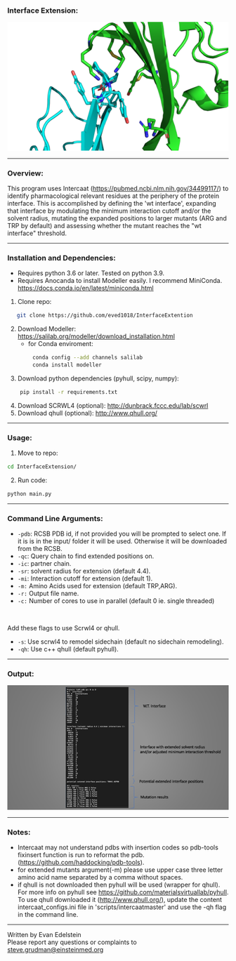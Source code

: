 ### Interface Extension:

![output](Media/ctla4cd80.png)

------

 
### Overview:

This program uses Intercaat (https://pubmed.ncbi.nlm.nih.gov/34499117/) to identify pharmacological relevant residues at the periphery of the protein interface. This is accomplished by defining the 'wt interface', expanding that interface by modulating the minimum interaction cutoff and/or the solvent radius, mutating the expanded positions to larger mutants (ARG and TRP by default) and assessing whether the mutant reaches the "wt interface" threshold.

------


### Installation and Dependencies:
* Requires python 3.6 or later. Tested on python 3.9. 
* Requires Anocanda to install Modeller easily. I recommend MiniConda. https://docs.conda.io/en/latest/miniconda.html
1. Clone repo:
```sh
   git clone https://github.com/eved1018/InterfaceExtention
```
2. Download Modeller: https://salilab.org/modeller/download_installation.html
    * for Conda enviroment:
```sh 
        conda config --add channels salilab
        conda install modeller
```
3. Download python dependencies (pyhull, scipy, numpy):
```sh
    pip install -r requirements.txt 
```
4. Download SCRWL4 (optional): http://dunbrack.fccc.edu/lab/scwrl
5. Download qhull (optional): http://www.qhull.org/

------

### Usage:
1. Move to repo:
```sh
cd InterfaceExtension/
```
2. Run code:
```sh
python main.py 
```
------

### Command Line Arguments:
* `-pdb`: RCSB PDB id, if not provided you will be prompted to select one. If it is is in the input/ folder it will be used. Otherwise it will be downloaded from the RCSB.
* `-qc`: Query chain to find extended positions on.
* `-ic`: partner chain.
* `-sr`: solvent radius for extension (default 4.4).
* `-mi`: Interaction cutoff for extension (default 1).
* `-m:` Amino Acids used for extension (default TRP,ARG).
* `-r:` Output file name. 
* `-c:` Number of cores to use in parallel (default 0 ie. single threaded)
<br />

Add these flags to use Scrwl4 or qhull.
* `-s`: Use scrwl4 to remodel sidechain (default no sidechain remodeling).
* `-qh`: Use c++ qhull (default pyhull). 
------

### Output:
![output](Media/results.png)

------

### Notes:
* Intercaat may not understand pdbs with insertion codes so pdb-tools fixinsert function is run to reformat the pdb. (https://github.com/haddocking/pdb-tools).
* for extended mutants argument(-m) please use upper case three letter amino acid name separated by a comma without spaces.
* if qhull is not downloaded then pyhull will be used (wrapper for qhull). For more info on pyhull see https://github.com/materialsvirtuallab/pyhull. To use qhull downloaded it (http://www.qhull.org/),  update the content intercaat_configs.ini file in 'scripts/intercaatmaster' and use the -qh flag in the command line.

------


Written by Evan Edelstein 
<br />
Please report any questions or complaints to steve.grudman@einsteinmed.org

